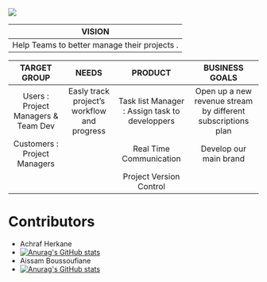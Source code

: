 

<img src="https://github.com/herkane/taskfa/blob/main/src/main/resources/com/example/taskfa/media/logo.png?raw=true">



|                     VISION                                                          |
| :---:                                                                             |  
|  Help Teams to better manage their projects                                                                                                                       .|

|       TARGET GROUP                   |      NEEDS     |    PRODUCT    | BUSINESS GOALS |
| :---:                               |     :---:      |    :---: |           :---:|
| Users : Project Managers  & Team Dev | Easly track project’s workflow and progress        | Task list Manager : Assign task to developpers    | Open up a new revenue stream by different subscriptions plan |       
| Customers : Project Managers    |       | Real Time Communication      |     Develop our main brand           |
| | |Project Version Control | |


 # Contributors
- Achraf Herkane
- [![Anurag's GitHub stats](https://github-readme-stats.vercel.app/api?username=herkane&count_private=true&show_icons=true&theme=tokyonight)](https://github.com/herkane/taskfa)
- Aissam Boussoufiane
- [![Anurag's GitHub stats](https://github-readme-stats.vercel.app/api?username=aissam-gif&count_private=true&show_icons=true&theme=radical)](https://github.com/herkane/taskfa)
